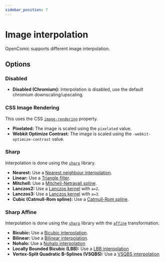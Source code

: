 ```yaml
---
sidebar_position: 7
---
```


# Image interpolation

OpenComic supports different image interpolation.

## Options

### Disabled

- **Disabled (Chromium):** Interpolation is disabled, use the default chromium downscaling/upscaling.

### CSS Image Rendering

This uses the CSS [`image-rendering`](https://developer.mozilla.org/en-US/docs/Web/CSS/image-rendering) property.

- **Pixelated:** The image is scaled using the `pixelated` value.
- **Webkit Optimize Contrast:** The image is scaled using the `-webkit-optimize-contrast` value.

### Sharp

Interpolation is done using the [`sharp`](https://sharp.pixelplumbing.com/api-resize/#resize) library.

- **Nearest:** Use a [Nearest neighbour interpolation](https://en.wikipedia.org/wiki/Nearest-neighbor_interpolation).
- **Linear:** Use a [Triangle filter](https://en.wikipedia.org/wiki/Triangular_function).
- **Mitchell:** Use a [Mitchell-Netravali spline](https://www.cs.utexas.edu/~fussell/courses/cs384g-fall2013/lectures/mitchell/Mitchell.pdf).
- **Lanczos2:** Use a [Lanczos kernel](https://en.wikipedia.org/wiki/Lanczos_resampling#Lanczos_kernel) with  `a=2`.
- **Lanczos3:** Use a [Lanczos kernel](https://en.wikipedia.org/wiki/Lanczos_resampling#Lanczos_kernel) with  `a=3`.
- **Cubic (Catmull-Rom spline):** Use a [Catmull-Rom spline](https://en.wikipedia.org/wiki/Centripetal_Catmull%E2%80%93Rom_spline).

### Sharp Affine

Interpolation is done using the [`sharp`](https://sharp.pixelplumbing.com/api-resize/#resize) library with the [`affine`](https://sharp.pixelplumbing.com/api-operation/#affine) transformation.

- **Bicubic:** Use a [Bicubic interpolation](https://en.wikipedia.org/wiki/Bicubic_interpolation).
- **Bilinear:** Use a [Bilinear interpolation](https://en.wikipedia.org/wiki/Bilinear_interpolation).
- **Nohalo:** Use a [Nohalo interpolation](https://eprints.soton.ac.uk/268086/)
- **Locally Bounded Bicubic (LBB):** Use a [LBB interpolation](https://github.com/libvips/libvips/blob/master/libvips/resample/lbb.cpp#L100)
- **Vertex-Split Quadratic B-Splines (VSQBS):** Use a [VSQBS interpolation](https://github.com/libvips/libvips/blob/master/libvips/resample/vsqbs.cpp#L48)